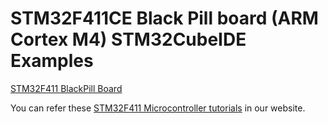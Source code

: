 # STM32F411CE Black Pill board (ARM Cortex M4) STM32CubeIDE Examples

[STM32F411 BlackPill Board](https://chiptronicx.com/product/stm32f411ceu6-black-pill-board/)

You can refer these [STM32F411 Microcontroller tutorials](https://embetronicx.com/tag/cortex-m4/) in our website.